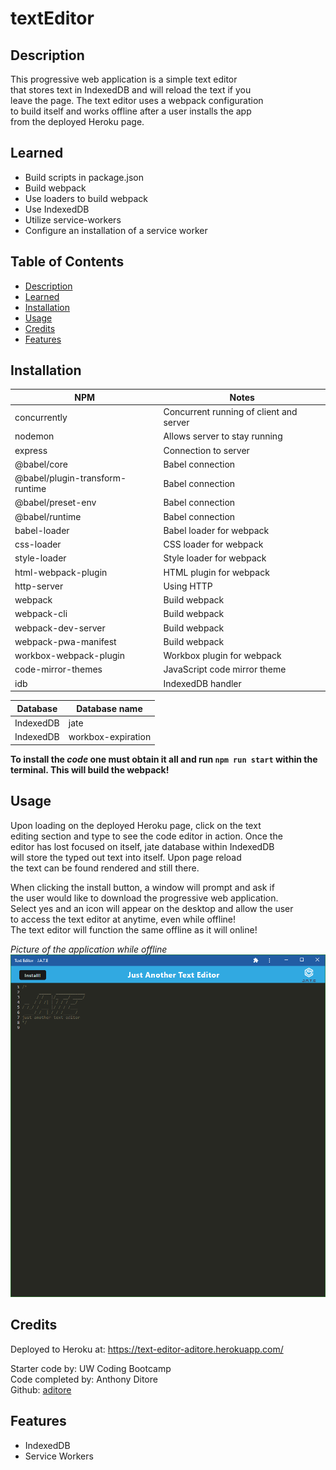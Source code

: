 # textEditor

## Description

This progressive web application is a simple text editor</br>
that stores text in IndexedDB and will reload the text if you</br>
leave the page. The text editor uses a webpack configuration</br>
to build itself and works offline after a user installs the app</br>
from the deployed Heroku page.</br>

## Learned

- Build scripts in package.json
- Build webpack
- Use loaders to build webpack
- Use IndexedDB
- Utilize service-workers
- Configure an installation of a service worker

## Table of Contents

- [Description](#description)
- [Learned](#learned)
- [Installation](#installation)
- [Usage](#usage)
- [Credits](#credits)
- [Features](#features)

## Installation

NPM | Notes
--- | ---
concurrently | Concurrent running of client and server
nodemon | Allows server to stay running
express | Connection to server
@babel/core | Babel connection
@babel/plugin-transform-runtime | Babel connection
@babel/preset-env | Babel connection
@babel/runtime | Babel connection
babel-loader | Babel loader for webpack
css-loader | CSS loader for webpack
style-loader | Style loader for webpack
html-webpack-plugin | HTML plugin for webpack
http-server | Using HTTP
webpack | Build webpack
webpack-cli | Build webpack
webpack-dev-server | Build webpack
webpack-pwa-manifest | Build webpack
workbox-webpack-plugin | Workbox plugin for webpack
code-mirror-themes | JavaScript code mirror theme
idb | IndexedDB handler

Database | Database name
--- | ---
IndexedDB | jate
IndexedDB | workbox-expiration

**To install the _code_ one must obtain it all and run `npm run start` within the terminal. This will build the webpack!**

## Usage

Upon loading on the deployed Heroku page, click on the text<br>
editing section and type to see the code editor in action. Once the</br>
editor has lost focused on itself, jate database within IndexedDB</br>
will store the typed out text into itself. Upon page reload</br>
the text can be found rendered and still there.</br>

When clicking the install button, a window will prompt and ask if</br>
the user would like to download the progressive web application.<br>
Select yes and an icon will appear on the desktop and allow the user</br>
to access the text editor at anytime, even while offline!</br>
The text editor will function the same offline as it will online!</br>

_Picture of the application while offline_</br>
![textEditorOffline](./client/src/images/textEditor.png)

## Credits

Deployed to Heroku at: https://text-editor-aditore.herokuapp.com/</br>

Starter code by: UW Coding Bootcamp</br>
Code completed by: Anthony Ditore</br>
Github: [aditore](https://github.com/aditore)</br>

## Features

- IndexedDB
- Service Workers